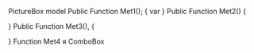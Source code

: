 PictureBox
model
Public Function Met1();
{
var
}
 Public Function Met2()
 {
 
 }
 Public Function Met3(),
 {
 
 }
 Function Met4
  я ComboBox
